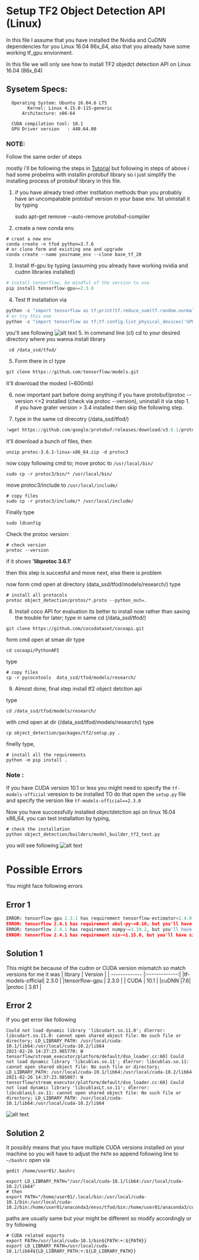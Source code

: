 # Setup TF2 Object Detection API (Linux)

In this file I assume that you have installed the Nvidia and CuDNN dependencies for you Linux 16.04 86x_64, 
also that you already have some working tf_gpu enviorment.

In this file we will only see how to install TF2 objedct detection API on Linux 16.04 (86x_64)

## Sysetem Specs:

	  Operating System: Ubuntu 16.04.6 LTS
		    Kernel: Linux 4.15.0-115-generic
	      Architecture: x86-64

	  CUDA compilation tool: 10.1
	  GPU Driver version   : 440.64.00


### NOTE: 
Follow the same order of steps


mostly i'll be following the steps in 
[Tutorial](https://tensorflow-object-detection-api-tutorial.readthedocs.io/en/latest/install.html)
but following in steps of above i had some probelms with installin protobuf library so i just simplify the 
installing process of protobuf library in this file.


1. if you have already tried other instllation methods than you probably have an uncompatable protobuf version in your base env.
   1st uninstall it by typing
	
	sudo apt-get remove --auto-remove protobuf-compiler

2. create a new conda env.
```
# creat a new env 
conda create -n tfod python=3.7.6
# or clone form and existing one and upgrade
conda create --name yourname_env --clone base_tf_20 
```
3. Install tf-gpu by typing (assuming you already have working nvidia and cudnn libraries installed)
```python
# install tensorflow, be mindful of the version to use
pip install tensorflow-gpu==2.3.0	
```
4. Test tf installation via 
```python	
python -c "import tensorflow as tf;print(tf.reduce_sum(tf.random.normal([1000, 1000])))"
# or try this one
python -c "import tensorflow as tf;tf.config.list_physical_devices('GPU')"
```
you'll see following 
![alt text](https://github.com/Mr-TalhaIlyas/tf2-Object-Detection-API/blob/master/screens/img2.png)
5. In command line (cl) cd to your desired directory where you wanna install library
```
 cd /data_ssd/tfod/
```
5. Form there in cl type 
```python
git clone https://github.com/tensorflow/models.git
```
it'll download the modesl (~600mb)

6. now important part before doing anything if you have protobuf/protoc --version <=2 installed (check via protoc --version), uninstall it via step 1.
   if you have grater version > 3.4 installed then skip the following step.

7. type in the same cd direcotry (/data_ssd/tfod/)
```python
!wget https://github.com/google/protobuf/releases/download/v3.6.1/protoc-3.6.1-linux-x86_64.zip
```
it'll download a bunch of files, then 

```	
unzip protoc-3.6.1-linux-x86_64.zip -d protoc3
```
now copy following cmd to;
move protoc to `/usr/local/bin/`
```
sudo cp -r protoc3/bin/* /usr/local/bin/
```
move protoc3/include to `/usr/local/include/`
```
# copy files
sudo cp -r protoc3/include/* /usr/local/include/
```
Finally type
```
sudo ldconfig
```
Check the protoc version:
```
# check version
protoc --version
```
if it shows **'libprotoc 3.6.1'**

then this step is succesful and move next, else there is problem

now form cmd open at directory (data_ssd/tfod/models/research/) type
```
# install all protocols
protoc object_detection/protos/*.proto --python_out=.
```
8. Install coco API for evaluation its better to install now rather than saving the trouble for later;
type in same cd (/data_ssd/tfod/)
```
git clone https://github.com/cocodataset/cocoapi.git
```
form cmd open at smae dir type
```
cd cocoapi/PythonAPI 
```
type 
```
# copy files
cp -r pycocotools  data_ssd/tfod/models/research/
```
9. Almost done, final step install tf2 object detction api

type 
```
cd /data_ssd/tfod/models/research/
```
with cmd open at dir (/data_ssd/tfod/models/research/) type
```
cp object_detection/packages/tf2/setup.py .
```
finelly type,
```
# install all the requirements 
python -m pip install .
```
### Note :
If you have CUDA version 10.1 or less you might need to specify the `tf-models-official` veresion to be installed 
TO do that open the `setup.py` file and specify the version like `tf-models-official==2.3.0`

Now you have successfully installed objectdetction api on linux 16.04 x86_64, you can test installation by typing,
```
# check the installation
python object_detection/builders/model_builder_tf2_test.py
```
you will see following
![alt text](https://github.com/Mr-TalhaIlyas/tf2-Object-Detection-API/blob/master/screens/img3.png)
# Possible Errors
You might face following errors

## Error 1
```python
ERROR: tensorflow-gpu 2.3.1 has requirement tensorflow-estimator<2.4.0,>=2.3.0, but you'll have tensorflow-estimator 2.4.0 which is incompatible.
ERROR: tensorflow 2.4.1 has requirement absl-py~=0.10, but you'll have absl-py 0.9.0 which is incompatible.
ERROR: tensorflow 2.4.1 has requirement numpy~=1.19.2, but you'll have numpy 1.18.0 which is incompatible.
ERROR: tensorflow 2.4.1 has requirement six~=1.15.0, but you'll have six 1.13.0 which is incompatible.
```
## Solution 1

This might be because of the cudnn or CUDA version mismatch so match versions for me it was
| library        | Version     |
| ------------- |:-------------:|
|tf-models-official| 2.3.0 |
|tensorflow-gpu    | 2.3.0 |
| CUDA | 10.1      |
|cuDNN |7.6|
|protoc | 3.61 |

## Error 2
If you get error like following
```
Could not load dynamic library 'libcudart.so.11.0'; dlerror: libcudart.so.11.0: cannot open shared object file: No such file or directory; LD_LIBRARY_PATH: /usr/local/cuda-10.1/lib64:/usr/local/cuda-10.2/lib64
2021-02-26 14:37:23.985770: W tensorflow/stream_executor/platform/default/dso_loader.cc:60] Could not load dynamic library 'libcublas.so.11'; dlerror: libcublas.so.11: cannot open shared object file: No such file or directory; LD_LIBRARY_PATH: /usr/local/cuda-10.1/lib64:/usr/local/cuda-10.2/lib64
2021-02-26 14:37:23.985807: W tensorflow/stream_executor/platform/default/dso_loader.cc:60] Could not load dynamic library 'libcublasLt.so.11'; dlerror: libcublasLt.so.11: cannot open shared object file: No such file or directory; LD_LIBRARY_PATH: /usr/local/cuda-10.1/lib64:/usr/local/cuda-10.2/lib64
```
![alt text](https://github.com/Mr-TalhaIlyas/tf2-Object-Detection-API/blob/master/screens/img4.png)
## Solution 2
It possibly means that you have multiple CUDA versions installed on your machine so you will have to adjust the `PATH`
so append following line to `~/bashrc`
open via
```
gedit /home/user01/.bashrc
```
```
export LD_LIBRARY_PATH="/usr/local/cuda-10.1/lib64:/usr/local/cuda-10.2/lib64"
# then
export PATH="/home/user01/.local/bin:/usr/local/cuda-10.1/bin:/usr/local/cuda-10.2/bin:/home/user01/anaconda3/envs/tfod/bin:/home/user01/anaconda3/condabin:/usr/local/sbin:/usr/local/bin:/usr/sbin:/usr/bin:/sbin:/bin:/usr/games:/usr/local/games:/snap/bin"
```
paths are usually same but your might be different so modify accordingly
or try following
```
# CUDA related exports
export PATH=/usr/local/cuda-10.1/bin${PATH:+:${PATH}}
export LD_LIBRARY_PATH=/usr/local/cuda-10.1/lib64${LD_LIBRARY_PATH:+:${LD_LIBRARY_PATH}}
```

